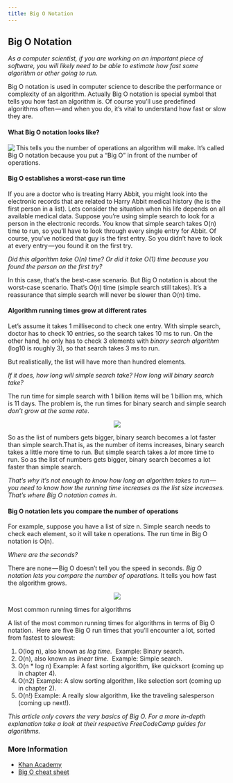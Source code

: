 ```yaml
---
title: Big O Notation
---
```

## Big O Notation

*As a computer scientist, if you are working on an important piece of software, you will likely need to be able to estimate how fast some algorithm or other going to run.*

Big O notation is used in computer science to describe the performance or complexity of an algorithm. Actually Big O notation is special symbol that tells you how fast an algorithm is. Of course you’ll use predefined algorithms often — and when you do, it’s vital to understand how fast or slow they are.

#### What Big O notation looks like?

<img align="left" src="https://user-images.githubusercontent.com/5860906/31781171-74c6b48a-b500-11e7-9626-f715b37b10f0.png">
This tells you the number of operations an algorithm will make. It’s called Big O notation because you put a “Big O” in front of the number of operations.
<br clear="left"/> 

#### Big O establishes a worst-case run time

If you are a doctor who is treating Harry Abbit, you might look into the electronic records that are related to Harry Abbit medical history (he is the first person in a list). Lets consider the situation when his  life depends on all available medical data.
Suppose you’re using simple search to look for a person in the electronic records. You know that simple search takes O(n) time to run, so you’ll have to look through every single entry for Abbit. Of course, you’ve noticed that guy is the first entry. So you didn’t have to look at every entry — you found it on the first try.

*Did this algorithm take O(n) time? Or did it take O(1) time because you found the person on the first try?*

In this case, that’s the best-case scenario. But Big O notation is about the worst-case scenario. That’s O(n) time (simple search still takes). It’s a reassurance that simple search will never be slower than O(n) time.

#### Algorithm running times grow at different rates

Let’s assume it takes 1 millisecond to check one entry. With simple search, doctor has to check 10 entries, so the search takes 10 ms to run. On the other hand, he only has to check 3 elements with *binary search algorithm* (log10 is roughly 3), so that search takes 3 ms to run. 

But realistically, the list will have more than hundred elements. 

*If it does, how long will simple search take? How long will binary search take?*

The run time for simple search with 1 billion items will be 1 billion ms, which is 11 days. The problem is, the run times for binary search and simple search *don’t grow at the same rate*.

<p align="center">
  <img src="https://user-images.githubusercontent.com/5860906/31781165-723a053c-b500-11e7-937c-7b33db281efe.png">
</p>

So as the list of numbers gets bigger, binary search becomes a lot faster than simple search.That is, as the number of items increases, binary search takes a little more time to run. But simple search takes a *lot* more time to run. So as the list of numbers gets bigger, binary search becomes a lot faster than simple search. 

*That’s why it’s not enough to know how long an algorithm takes to run — you need to know how the running time increases as the list size increases. That’s where Big O notation comes in.*

#### Big O notation lets you compare the number of operations

For example, suppose you have a list of size n. Simple search needs to check each element, so it will take n operations. The run time in Big O notation is O(n). 

*Where are the seconds?*

There are none — Big O doesn’t tell you the speed in seconds. *Big O notation lets you compare the number of operations.* It tells you how fast the algorithm grows.

<p align="center">
  <img src="https://user-images.githubusercontent.com/5860906/31781175-768c208e-b500-11e7-9718-e632d1391e2d.png">
</p

#### Most common running times for algorithms

A list of the most common running times for algorithms in terms of Big O notation. 
Here are five Big O run times that you’ll encounter a lot, sorted from fastest to slowest:
1. O(log n), also known as *log time*. 
   Example: Binary search.
2. O(n), also known as *linear time*. 
   Example: Simple search.
3. O(n * log n)
   Example: A fast sorting algorithm, like quicksort (coming up in chapter 4).
4. O(n2)
   Example: A slow sorting algorithm, like selection sort (coming up in chapter 2).
5. O(n!)
   Example: A really slow algorithm, like the traveling salesperson (coming up next!).

*This article only covers the very basics of Big O. For a more in-depth explanation take a look at their respective FreeCodeCamp guides for algorithms.*

### More Information

- [Khan Academy](https://www.khanacademy.org/computing/computer-science/algorithms/asymptotic-notation/a/big-o-notation)
- [Big O cheat sheet](http://bigocheatsheet.com/)
